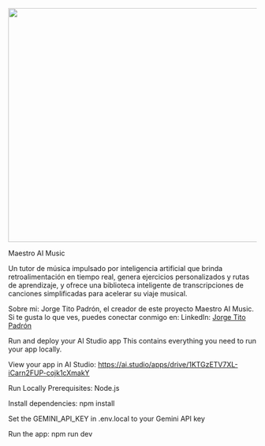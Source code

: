<div align="center">
<img width="1200" height="475" alt="GHBanner" src="https://github.com/user-attachments/assets/0aa67016-6eaf-458a-adb2-6e31a0763ed6" />
</div>
<div>
  <p>Maestro AI Music</p>
  <p>Un tutor de música impulsado por inteligencia artificial que brinda retroalimentación en tiempo real, genera ejercicios personalizados y rutas de aprendizaje, y ofrece una biblioteca inteligente de transcripciones de canciones simplificadas para acelerar su viaje musical.</p>
  <p>Sobre mi: Jorge Tito Padrón, el creador de este proyecto Maestro AI Music. Si te gusta lo que ves, puedes conectar conmigo en: LinkedIn: <a href="https://www.linkedin.com/in/jorgealvaropadron/">Jorge Tito Padrón</a>
</p>
</div>


Run and deploy your AI Studio app
This contains everything you need to run your app locally.

View your app in AI Studio: https://ai.studio/apps/drive/1KTGzETV7XL-iCarn2FUP-cojk1cXmakY

Run Locally
Prerequisites: Node.js

Install dependencies:
npm install

Set the GEMINI_API_KEY in .env.local to your Gemini API key

Run the app:
npm run dev
